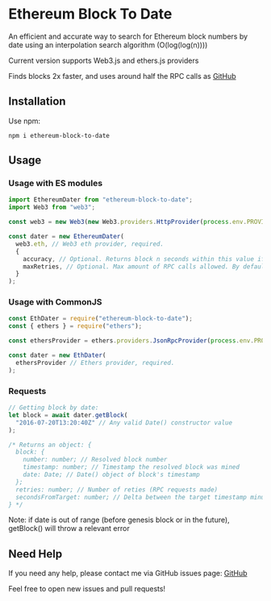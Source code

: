 # Ethereum Block To Date

An efficient and accurate way to search for Ethereum block numbers by date using an interpolation search algorithm (O(log(log(n))))

Current version supports Web3.js and ethers.js providers

Finds blocks 2x faster, and uses around half the RPC calls as [GitHub](https://github.com/monosux/ethereum-block-by-date/)

## Installation

Use npm:

```
npm i ethereum-block-to-date
```

## Usage

### Usage with ES modules

```javascript
import EthereumDater from "ethereum-block-to-date";
import Web3 from "web3";

const web3 = new Web3(new Web3.providers.HttpProvider(process.env.PROVIDER));

const dater = new EthereumDater(
  web3.eth, // Web3 eth provider, required.
  {
    accuracy, // Optional. Returns block n seconds within this value if available. By default 10.
    maxRetries, // Optional. Max amount of RPC calls allowed. By default 15.
  }
);
```

### Usage with CommonJS

```javascript
const EthDater = require("ethereum-block-to-date");
const { ethers } = require("ethers");

const ethersProvider = ethers.providers.JsonRpcProvider(process.env.PROVIDER);

const dater = new EthDater(
  ethersProvider // Ethers provider, required.
);
```

### Requests

```javascript
// Getting block by date:
let block = await dater.getBlock(
  "2016-07-20T13:20:40Z" // Any valid Date() constructor value
);

/* Returns an object: {
  block: {
    number: number; // Resolved block number
    timestamp: number; // Timestamp the resolved block was mined
    date: Date; // Date() object of block's timestamp
  };
  retries: number; // Number of reties (RPC requests made)
  secondsFromTarget: number; // Delta between the target timestamp minus the resolved blocks timestamp
} */
```

Note: if date is out of range (before genesis block or in the future), getBlock() will throw a relevant error

## Need Help

If you need any help, please contact me via GitHub issues page: [GitHub](https://github.com/kai-thompson/ethereum-date-to-block/issues)

Feel free to open new issues and pull requests! 
